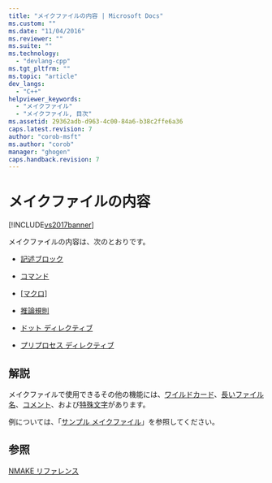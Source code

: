 ```yaml
---
title: "メイクファイルの内容 | Microsoft Docs"
ms.custom: ""
ms.date: "11/04/2016"
ms.reviewer: ""
ms.suite: ""
ms.technology: 
  - "devlang-cpp"
ms.tgt_pltfrm: ""
ms.topic: "article"
dev_langs: 
  - "C++"
helpviewer_keywords: 
  - "メイクファイル"
  - "メイクファイル, 目次"
ms.assetid: 29362adb-d963-4c00-84a6-b38c2ffe6a36
caps.latest.revision: 7
author: "corob-msft"
ms.author: "corob"
manager: "ghogen"
caps.handback.revision: 7
---
```

# メイクファイルの内容
[!INCLUDE[vs2017banner](../assembler/inline/includes/vs2017banner.md)]

メイクファイルの内容は、次のとおりです。  
  
-   [記述ブロック](../build/description-blocks.md)  
  
-   [コマンド](../build/commands-in-a-makefile.md)  
  
-   [&#91;マクロ&#93;](../Topic/Macros%20and%20NMAKE.md)  
  
-   [推論規則](../build/inference-rules.md)  
  
-   [ドット ディレクティブ](../build/dot-directives.md)  
  
-   [プリプロセス ディレクティブ](../Topic/Makefile%20Preprocessing.md)  
  
## 解説  
 メイクファイルで使用できるその他の機能には、[ワイルドカード](../Topic/Wildcards%20and%20NMAKE.md)、[長いファイル名](../build/long-filenames-in-a-makefile.md)、[コメント](../build/comments-in-a-makefile.md)、および[特殊文字](../build/special-characters-in-a-makefile.md)があります。  
  
 例については、「[サンプル メイクファイル](../Topic/Sample%20Makefile.md)」を参照してください。  
  
## 参照  
 [NMAKE リファレンス](../build/nmake-reference.md)